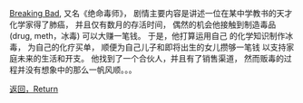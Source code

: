 [Breaking Bad](https://en.wikipedia.org/wiki/Breaking_Bad), 
又名《绝命毒师》，
剧情主要内容是讲述一位在某中学教书的天才化学家得了肺癌，
并且仅有数月的存活时间，
偶然的机会他接触到制造毒品(drug, meth，冰毒)
可以大赚一笔钱。
于是，他打算运用自己
的化学知识制作冰毒，
为自己的化疗买单，
顺便为自己儿子和即将出生的女儿攒够一笔钱
以支持家庭未来的生活和开支。 
他找到了一个合伙人，并且有了销售渠道，
然而贩毒的过程并没有想象中的那么一帆风顺。。。

[返回，Return](../../language.md)